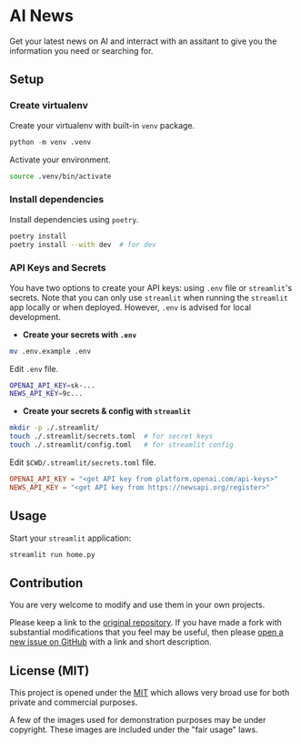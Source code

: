 # AI News

Get your latest news on AI and interract with an assitant to give you the
information you need or searching for.

## Setup

### Create virtualenv

Create your virtualenv with built-in `venv` package.

```python
python -m venv .venv
```

Activate your environment.

```sh
source .venv/bin/activate
```

### Install dependencies

Install dependencies using `poetry`.

```sh
poetry install
poetry install --with dev  # for dev
```

### API Keys and Secrets

You have two options to create your API keys: using `.env` file or `streamlit`'s
secrets. Note that you can only use `streamlit` when running the `streamlit` app
locally or when deployed. However, `.env` is advised for local development.

- **Create your secrets with `.env`**

```sh
mv .env.example .env
```

Edit `.env` file.

```sh
OPENAI_API_KEY=sk-...
NEWS_API_KEY=9c...
```

- **Create your secrets & config with `streamlit`**

```sh
mkdir -p ./.streamlit/
touch ./.streamlit/secrets.toml  # for secret keys
touch ./.streamlit/config.toml   # for streamlit config
```

Edit `$CWD/.streamlit/secrets.toml` file.

```toml
OPENAI_API_KEY = "<get API key from platform.openai.com/api-keys>"
NEWS_API_KEY = "<get API key from https://newsapi.org/register>"
```

## Usage

Start your `streamlit` application:

```sh
streamlit run home.py
```

## Contribution

You are very welcome to modify and use them in your own projects.

Please keep a link to the [original repository]. If you have made a fork with
substantial modifications that you feel may be useful, then please
[open a new issue on GitHub][issues] with a link and short description.

## License (MIT)

This project is opened under the [MIT][license] which allows very broad use for
both private and commercial purposes.

A few of the images used for demonstration purposes may be under copyright.
These images are included under the "fair usage" laws.

[original repository]: https://github.com/victor-iyi/ai-news
[issues]: https://github.com/victor-iyi/ai-news/issues
[license]: ./LICENSE
